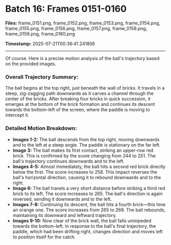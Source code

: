 # Batch 16: Frames 0151-0160

**Files:** frame_0151.png, frame_0152.png, frame_0153.png, frame_0154.png, frame_0155.png, frame_0156.png, frame_0157.png, frame_0158.png, frame_0159.png, frame_0160.png

**Timestamp:** 2025-07-21T00:36:41.241856

---

Of course. Here is a precise motion analysis of the ball's trajectory based on the provided images.

### Overall Trajectory Summary:
The ball begins at the top right, just beneath the wall of bricks. It travels in a steep, zig-zagging path downwards as it carves a channel through the center of the bricks. After breaking four bricks in quick succession, it emerges at the bottom of the brick formation and continues its descent towards the bottom-left of the screen, where the paddle is moving to intercept it.

### Detailed Motion Breakdown:
*   **Images 1-2:** The ball descends from the top right, moving downwards and to the left at a steep angle. The paddle is stationary on the far left.
*   **Image 3:** The ball makes its first contact, striking an upper-row red brick. This is confirmed by the score changing from 244 to 251. The ball's trajectory continues downwards and to the left.
*   **Images 4-5:** Almost immediately, the ball hits a second red brick directly below the first. The score increases to 258. This impact reverses the ball's horizontal direction, causing it to rebound downwards and to the right.
*   **Image 6:** The ball travels a very short distance before striking a third red brick to its left. The score increases to 265. The ball's direction is again reversed, sending it downwards and to the left.
*   **Images 7-8:** Continuing its descent, the ball hits a fourth brick—this time an orange one. The score increases from 265 to 269. The ball rebounds, maintaining its downward and leftward trajectory.
*   **Images 9-10:** Now clear of the brick wall, the ball falls unimpeded towards the bottom-left. In response to the ball's final trajectory, the paddle, which had been drifting right, changes direction and moves left to position itself for the catch.
